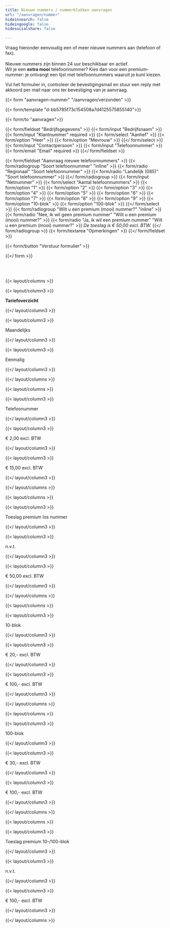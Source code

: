 ```yaml
---
title: Nieuwe nummers / nummerblokken aanvragen
url: "/aanvragen/nummer"
hideinsearch: false
hideingoogle: false
hidesocialshare: false

---
```

Vraag hieronder eenvoudig een of meer nieuwe nummers aan (telefoon of fax). <br>  
Nieuwe nummers zijn binnen 24 uur beschikbaar en actief.  
Wil je een **extra mooi** telefoonnummer? Kies dan voor een premium-nummer: je ontvangt een lijst met telefoonnummers waaruit je kunt kiezen.

Vul het formulier in, controleer de bevestigingsmail en stuur een reply met akkoord per mail naar ons ter bevestiging van je aanvraag.

{{< form "aanvragen-nummer" "/aanvragen/verzonden" >}}

{{< form/template "d-bb5785f73c154508a7d4125575855140">}}

{{< form/to "aanvragen">}}

{{< form/fieldset "Bedrijfsgegevens" >}}
{{< form/input "Bedrijfsnaam"   >}}
{{< form/input "Klantnummer" required   >}}
{{< form/select "Aanhef" >}}
{{< form/option "Heer" >}}
{{< form/option "Mevrouw" >}}
{{</ form/select >}}
{{< form/input "Contactpersoon"   >}}
{{< form/input "Telefoonnummer"   >}}
{{< form/email "Email" required   >}}
{{</ form/fieldset >}}

{{< form/fieldset "Aanvraag nieuwe telefoonnummers" >}} {{< form/radiogroup "Soort telefoonnummer" "inline" >}} {{< form/radio "Regionaal" "Soort telefoonnummer" >}} {{< form/radio "Landelijk (085)" "Soort telefoonnummer" >}} {{</ form/radiogroup >}} {{< form/input "Netnummer"   >}} {{< form/select "Aantal telefoonnummers" >}} {{< form/option "1" >}} {{< form/option "2" >}} {{< form/option "3" >}} {{< form/option "4" >}} {{< form/option "5" >}} {{< form/option "6" >}} {{< form/option "7" >}} {{< form/option "8" >}} {{< form/option "9" >}} {{< form/option "10-blok" >}} {{< form/option "100-blok" >}} {{</ form/select >}} {{< form/radiogroup "Wilt u een premium (mooi) nummer?" "inline" >}} {{< form/radio "Nee, ik wil geen premium nummer" "Wilt u een premium (mooi) nummer?" >}} {{< form/radio "Ja, ik wil een premium nummer" "Wilt u een premium (mooi) nummer?" >}} _De toeslag is € 50,00 excl. BTW._
{{</ form/radiogroup >}}
{{< form/textarea "Opmerkingen"  >}}
{{</ form/fieldset >}}

{{< form/button "Verstuur formulier"  >}}

{{</ form >}}

<br><br>

{{< layout/columns >}}

{{< layout/column3 >}}

**Tariefoverzicht**

{{</ layout/column3 >}}

{{< layout/column3 >}}

Maandelijks

{{</ layout/column3 >}}

{{< layout/column3 >}}

Eenmalig

{{</ layout/column3 >}}

{{</ layout/columns >}}

{{< layout/columns >}}

{{< layout/column3 >}}

Telefoonummer

{{</ layout/column3 >}}

{{< layout/column3 >}}

€ 2,00 excl. BTW

{{</ layout/column3 >}}

{{< layout/column3 >}}

€ 15,00 excl. BTW

{{</ layout/column3 >}}

{{</ layout/columns >}}

{{< layout/columns >}}

{{< layout/column3 >}}

Toeslag premium los nummer

{{</ layout/column3 >}}

{{< layout/column3 >}}

n.v.t.

{{</ layout/column3 >}}

{{< layout/column3 >}}

€ 50,00 excl. BTW

{{</ layout/column3 >}}

{{</ layout/columns >}}

{{< layout/columns >}}

{{< layout/column3 >}}

10-blok

{{</ layout/column3 >}}

{{< layout/column3 >}}

€ 20,- excl. BTW

{{</ layout/column3 >}}

{{< layout/column3 >}}

€ 100,- excl. BTW

{{</ layout/column3 >}}

{{</ layout/columns >}}

{{< layout/columns >}}

{{< layout/column3 >}}

100-blok

{{</ layout/column3 >}}

{{< layout/column3 >}}

€ 30,- excl. BTW

{{</ layout/column3 >}}

{{< layout/column3 >}}

€ 100,- excl. BTW

{{</ layout/column3 >}}

{{</ layout/columns >}}

{{< layout/columns >}}

{{< layout/column3 >}}

Toeslag premium 10-/100-blok

{{</ layout/column3 >}}

{{< layout/column3 >}}

n.v.t.

{{</ layout/column3 >}}

{{< layout/column3 >}}

€ 100,- excl. BTW

{{</ layout/column3 >}}

{{</ layout/columns >}}